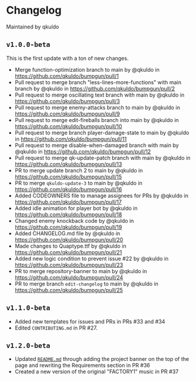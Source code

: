 # Changelog
Maintained by qkuldo
## `v1.0.0-beta`
This is the first update with a ton of new changes.
* Merge function-optimization branch to main by @qkuldo in https://github.com/qkuldo/bumpgun/pull/1
* Pull request to merge branch "less-lines-more-functions" with main branch by @qkuldo in https://github.com/qkuldo/bumpgun/pull/2
* Pull request to merge oscillating text branch with main by @qkuldo in https://github.com/qkuldo/bumpgun/pull/3
* Pull request to merge enemy-attacks branch to main by @qkuldo in https://github.com/qkuldo/bumpgun/pull/9
* Pull request to merge edit-fireballs branch into main by @qkuldo in https://github.com/qkuldo/bumpgun/pull/10
* Pull request to merge branch player-damage-state to main by @qkuldo in https://github.com/qkuldo/bumpgun/pull/11
* Pull request to merge disable-when-damaged branch with main by @qkuldo in https://github.com/qkuldo/bumpgun/pull/12
* Pull request to merge qk-update-patch branch with main by @qkuldo in https://github.com/qkuldo/bumpgun/pull/13
* PR to merge update branch 2 to main by @qkuldo in https://github.com/qkuldo/bumpgun/pull/15
* PR to merge `qkuldo-update-3` to main by @qkuldo in https://github.com/qkuldo/bumpgun/pull/16
* Added CODEOWNERS file to manage assignees for PRs by @qkuldo in https://github.com/qkuldo/bumpgun/pull/17
* Added idle animation for player bot by @qkuldo in https://github.com/qkuldo/bumpgun/pull/18
* Changed enemy knockback code by @qkuldo in https://github.com/qkuldo/bumpgun/pull/19
* Added CHANGELOG.md file by @qkuldo in https://github.com/qkuldo/bumpgun/pull/20
* Made changes to Quaptype.ttf by @qkuldo in https://github.com/qkuldo/bumpgun/pull/21
* Added new logic condition to prevent issue #22 by @qkuldo in https://github.com/qkuldo/bumpgun/pull/23
* PR to merge repository-banner to main by @qkuldo in https://github.com/qkuldo/bumpgun/pull/24
* PR to merge branch `edit-changelog` to main by @qkuldo in https://github.com/qkuldo/bumpgun/pull/25
## `v1.1.0-beta`
* Added new templates for issues and PRs in PRs #33 and #34
* Edited `CONTRIBUTING.md` in PR #27.
## `v1.2.0-beta`
* Updated [`README.md`](README.md) through adding the project banner on the top of the page and rewriting the Requirements section in PR #36
* Created a new version of the original "FACTORY1" music in PR #37